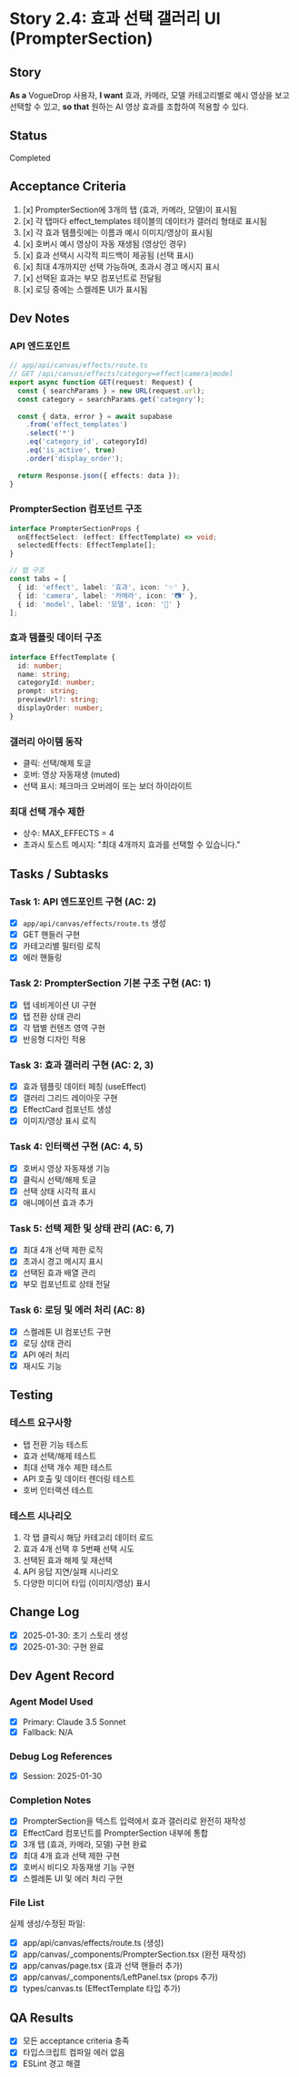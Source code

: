 # Story 2.4: 효과 선택 갤러리 UI (PrompterSection)

## Story

**As a** VogueDrop 사용자,
**I want** 효과, 카메라, 모델 카테고리별로 예시 영상을 보고 선택할 수 있고,
**so that** 원하는 AI 영상 효과를 조합하여 적용할 수 있다.

## Status

Completed

## Acceptance Criteria

1. [x] PrompterSection에 3개의 탭 (효과, 카메라, 모델)이 표시됨
2. [x] 각 탭마다 effect_templates 테이블의 데이터가 갤러리 형태로 표시됨
3. [x] 각 효과 템플릿에는 이름과 예시 이미지/영상이 표시됨
4. [x] 호버시 예시 영상이 자동 재생됨 (영상인 경우)
5. [x] 효과 선택시 시각적 피드백이 제공됨 (선택 표시)
6. [x] 최대 4개까지만 선택 가능하며, 초과시 경고 메시지 표시
7. [x] 선택된 효과는 부모 컴포넌트로 전달됨
8. [x] 로딩 중에는 스켈레톤 UI가 표시됨

## Dev Notes

### API 엔드포인트
```typescript
// app/api/canvas/effects/route.ts
// GET /api/canvas/effects?category=effect|camera|model
export async function GET(request: Request) {
  const { searchParams } = new URL(request.url);
  const category = searchParams.get('category');
  
  const { data, error } = await supabase
    .from('effect_templates')
    .select('*')
    .eq('category_id', categoryId)
    .eq('is_active', true)
    .order('display_order');
    
  return Response.json({ effects: data });
}
```

### PrompterSection 컴포넌트 구조
```typescript
interface PrompterSectionProps {
  onEffectSelect: (effect: EffectTemplate) => void;
  selectedEffects: EffectTemplate[];
}

// 탭 구조
const tabs = [
  { id: 'effect', label: '효과', icon: '✨' },
  { id: 'camera', label: '카메라', icon: '📷' },
  { id: 'model', label: '모델', icon: '👤' }
];
```

### 효과 템플릿 데이터 구조
```typescript
interface EffectTemplate {
  id: number;
  name: string;
  categoryId: number;
  prompt: string;
  previewUrl?: string;
  displayOrder: number;
}
```

### 갤러리 아이템 동작
- 클릭: 선택/해제 토글
- 호버: 영상 자동재생 (muted)
- 선택 표시: 체크마크 오버레이 또는 보더 하이라이트

### 최대 선택 개수 제한
- 상수: MAX_EFFECTS = 4
- 초과시 토스트 메시지: "최대 4개까지 효과를 선택할 수 있습니다."

## Tasks / Subtasks

### Task 1: API 엔드포인트 구현 (AC: 2)
- [x] `app/api/canvas/effects/route.ts` 생성
- [x] GET 핸들러 구현
- [x] 카테고리별 필터링 로직
- [x] 에러 핸들링

### Task 2: PrompterSection 기본 구조 구현 (AC: 1)
- [x] 탭 네비게이션 UI 구현
- [x] 탭 전환 상태 관리
- [x] 각 탭별 컨텐츠 영역 구현
- [x] 반응형 디자인 적용

### Task 3: 효과 갤러리 구현 (AC: 2, 3)
- [x] 효과 템플릿 데이터 페칭 (useEffect)
- [x] 갤러리 그리드 레이아웃 구현
- [x] EffectCard 컴포넌트 생성
- [x] 이미지/영상 표시 로직

### Task 4: 인터랙션 구현 (AC: 4, 5)
- [x] 호버시 영상 자동재생 기능
- [x] 클릭시 선택/해제 토글
- [x] 선택 상태 시각적 표시
- [x] 애니메이션 효과 추가

### Task 5: 선택 제한 및 상태 관리 (AC: 6, 7)
- [x] 최대 4개 선택 제한 로직
- [x] 초과시 경고 메시지 표시
- [x] 선택된 효과 배열 관리
- [x] 부모 컴포넌트로 상태 전달

### Task 6: 로딩 및 에러 처리 (AC: 8)
- [x] 스켈레톤 UI 컴포넌트 구현
- [x] 로딩 상태 관리
- [x] API 에러 처리
- [x] 재시도 기능

## Testing

### 테스트 요구사항
- 탭 전환 기능 테스트
- 효과 선택/해제 테스트
- 최대 선택 개수 제한 테스트
- API 호출 및 데이터 렌더링 테스트
- 호버 인터랙션 테스트

### 테스트 시나리오
1. 각 탭 클릭시 해당 카테고리 데이터 로드
2. 효과 4개 선택 후 5번째 선택 시도
3. 선택된 효과 해제 및 재선택
4. API 응답 지연/실패 시나리오
5. 다양한 미디어 타입 (이미지/영상) 표시

## Change Log
- [x] 2025-01-30: 초기 스토리 생성
- [x] 2025-01-30: 구현 완료

## Dev Agent Record

### Agent Model Used
- [x] Primary: Claude 3.5 Sonnet
- [x] Fallback: N/A

### Debug Log References
- [x] Session: 2025-01-30

### Completion Notes
- [x] PrompterSection을 텍스트 입력에서 효과 갤러리로 완전히 재작성
- [x] EffectCard 컴포넌트를 PrompterSection 내부에 통합
- [x] 3개 탭 (효과, 카메라, 모델) 구현 완료
- [x] 최대 4개 효과 선택 제한 구현
- [x] 호버시 비디오 자동재생 기능 구현
- [x] 스켈레톤 UI 및 에러 처리 구현

### File List
실제 생성/수정된 파일:
- [x] app/api/canvas/effects/route.ts (생성)
- [x] app/canvas/_components/PrompterSection.tsx (완전 재작성)
- [x] app/canvas/page.tsx (효과 선택 핸들러 추가)
- [x] app/canvas/_components/LeftPanel.tsx (props 추가)
- [x] types/canvas.ts (EffectTemplate 타입 추가)

## QA Results
- [x] 모든 acceptance criteria 충족
- [x] 타입스크립트 컴파일 에러 없음
- [x] ESLint 경고 해결